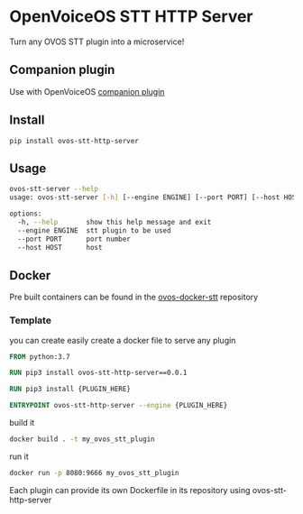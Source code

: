 # OpenVoiceOS STT HTTP Server

Turn any OVOS STT plugin into a microservice!

## Companion plugin

Use with OpenVoiceOS [companion plugin](https://github.com/OpenVoiceOS/ovos-stt-server-plugin)

## Install

`pip install ovos-stt-http-server`

## Usage

```bash
ovos-stt-server --help
usage: ovos-stt-server [-h] [--engine ENGINE] [--port PORT] [--host HOST]

options:
  -h, --help       show this help message and exit
  --engine ENGINE  stt plugin to be used
  --port PORT      port number
  --host HOST      host
```

## Docker

Pre built containers can be found in the [ovos-docker-stt](https://github.com/OpenVoiceOS/ovos-docker-stt) repository

### Template

you can create easily create a docker file to serve any plugin

```dockerfile
FROM python:3.7

RUN pip3 install ovos-stt-http-server==0.0.1

RUN pip3 install {PLUGIN_HERE}

ENTRYPOINT ovos-stt-http-server --engine {PLUGIN_HERE}
```

build it
```bash
docker build . -t my_ovos_stt_plugin
```

run it
```bash
docker run -p 8080:9666 my_ovos_stt_plugin
```

Each plugin can provide its own Dockerfile in its repository using ovos-stt-http-server
